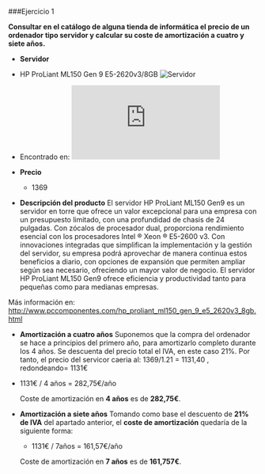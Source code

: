 ###Ejercicio 1

**Consultar en el catálogo de alguna tienda de informática el precio de un ordenador tipo servidor y calcular su coste de amortización a cuatro y siete años.**

* **Servidor**
* HP ProLiant ML150 Gen 9 E5-2620v3/8GB
![Servidor](http://thumbsfotos.pccomponentes.com/hp_proliant_ml150_gen_9_e5_2603v3_4gb_500gb_290_290.jpg)
* Encontrado en:
![pccomponentes](http://www.pccomponentes.com/hp_proliant_ml150_gen_9_e5_2620v3_8gb.html)

* **Precio**

	* 1369

* **Descripción del producto**
El servidor HP ProLiant ML150 Gen9 es un servidor en torre que ofrece un valor excepcional para una empresa con un presupuesto limitado, con una profundidad de chasis de 24 pulgadas. Con zócalos de procesador dual, proporciona rendimiento esencial con los procesadores Intel ® Xeon ® E5-2600 v3. 
Con innovaciones integradas que simplifican la implementación y la gestión del servidor, su empresa podrá aprovechar de manera continua estos beneficios a diario, con opciones de expansión que permiten ampliar según sea necesario, ofreciendo un mayor valor de negocio. El servidor HP ProLiant ML150 Gen9 ofrece eficiencia y productividad tanto para pequeñas como para medianas empresas.

Más información en: http://www.pccomponentes.com/hp_proliant_ml150_gen_9_e5_2620v3_8gb.html
	

* **Amortización a cuatro años**
Suponemos que la compra del ordenador se hace a principios del primero año, para amortizarlo completo durante los 4 años.
Se descuenta del precio total el IVA, en este caso 21%. Por tanto, el precio del servicor caeria al: 1369/1.21 = 1131,40 , redondeando= 1131€

* 1131€ / 4 años = 282,75€/año

	Coste de amortización en **4 años** es de **282,75€**.

	
	

* **Amortización a siete años**
Tomando como base el descuento de **21% de IVA** del apartado anterior, el **coste de amortización** quedaría de la siguiente forma:

	* 1131€ / 7años = 161,57€/año

	Coste de amortización en **7 años** es de **161,757€**. 


	